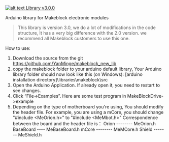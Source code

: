 [![alt text](images/Logo.png "Makeblock Logo") Library v3.0.0](https://www.Makeblock.cc)

Arduino library for Makeblock electronic modules

> This library is version 3.0, we do a lot of modifications in the code structure, It has a 
very big difference with the 2.0 version. we recommend all Makeblock customers to use this one.

How to use:

1. Download the source from the git https://github.com/YanMinge/makeblock_new_lib
2. copy the makeblock folder to your arduino default library, Your Arduino library folder should 
   now look like this (on Windows):
   [arduino installation directory]\libraries\makeblock\src
3. Open the Arduino Application. If already open it, you need to restart to see changes.
4. Click “File->Examples”. Here are some test program in MakeBlockDrive->example
5. Depending on the type of motherboard you're using, You should modify the header file.
   For example, you are using a mCore, you should change "#include <MeOrion.h>" to "#include <MeMbot.h>"
   Correspondence between the board and the header file is：
   Orion --------  MeOrion.h
   BaseBoard ----  MeBaseBoard.h
   mCore --------  MeMCore.h
   Shield -------  MeShield.h
